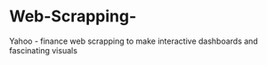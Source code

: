 # Web-Scrapping-
Yahoo - finance web scrapping to make interactive dashboards and fascinating visuals  
